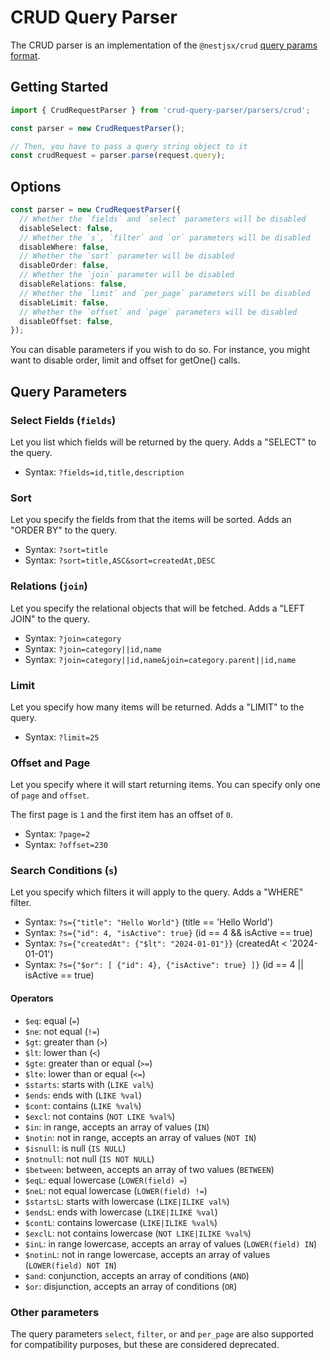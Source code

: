 # CRUD Query Parser

The CRUD parser is an implementation of the `@nestjsx/crud` [query params format](https://github.com/nestjsx/crud/wiki/Requests#query-params).

## Getting Started

```ts
import { CrudRequestParser } from 'crud-query-parser/parsers/crud';

const parser = new CrudRequestParser();

// Then, you have to pass a query string object to it
const crudRequest = parser.parse(request.query);
```

## Options

```ts
const parser = new CrudRequestParser({
  // Whether the `fields` and `select` parameters will be disabled
  disableSelect: false,
  // Whether the `s`, `filter` and `or` parameters will be disabled
  disableWhere: false,
  // Whether the `sort` parameter will be disabled
  disableOrder: false,
  // Whether the `join` parameter will be disabled
  disableRelations: false,
  // Whether the `limit` and `per_page` parameters will be disabled
  disableLimit: false,
  // Whether the `offset` and `page` parameters will be disabled
  disableOffset: false,
});
```

You can disable parameters if you wish to do so. For instance, you might want to disable order, limit and offset for getOne() calls.

## Query Parameters

### Select Fields (`fields`)

Let you list which fields will be returned by the query.
Adds a "SELECT" to the query.

- Syntax: `?fields=id,title,description`

### Sort

Let you specify the fields from that the items will be sorted.
Adds an "ORDER BY" to the query.

- Syntax: `?sort=title`
- Syntax: `?sort=title,ASC&sort=createdAt,DESC`

### Relations (`join`)

Let you specify the relational objects that will be fetched.
Adds a "LEFT JOIN" to the query.

- Syntax: `?join=category`
- Syntax: `?join=category||id,name`
- Syntax: `?join=category||id,name&join=category.parent||id,name`

### Limit

Let you specify how many items will be returned.
Adds a "LIMIT" to the query.

- Syntax: `?limit=25`

### Offset and Page

Let you specify where it will start returning items. You can specify only one of `page` and `offset`.

The first page is `1` and the first item has an offset of `0`.

- Syntax: `?page=2`
- Syntax: `?offset=230`

### Search Conditions (`s`)

Let you specify which filters it will apply to the query.
Adds a "WHERE" filter.

- Syntax: `?s={"title": "Hello World"}` (title == 'Hello World')
- Syntax: `?s={"id": 4, "isActive": true}` (id == 4 && isActive == true)
- Syntax: `?s={"createdAt": {"$lt": "2024-01-01"}}` (createdAt < '2024-01-01')
- Syntax: `?s={"$or": [ {"id": 4}, {"isActive": true} ]}` (id == 4 || isActive == true)

#### Operators

- `$eq`: equal (`=`)
- `$ne`: not equal (`!=`)
- `$gt`: greater than (`>`)
- `$lt`: lower than (`<`)
- `$gte`: greater than or equal (`>=`)
- `$lte`: lower than or equal (`<=`)
- `$starts`: starts with (`LIKE val%`)
- `$ends`: ends with (`LIKE %val`)
- `$cont`: contains (`LIKE %val%`)
- `$excl`: not contains (`NOT LIKE %val%`)
- `$in`: in range, accepts an array of values (`IN`)
- `$notin`: not in range, accepts an array of values (`NOT IN`)
- `$isnull`: is null (`IS NULL`)
- `$notnull`: not null (`IS NOT NULL`)
- `$between`: between, accepts an array of two values (`BETWEEN`)
- `$eqL`: equal lowercase (`LOWER(field) =`)
- `$neL`: not equal lowercase (`LOWER(field) !=`)
- `$startsL`: starts with lowercase (`LIKE|ILIKE val%`)
- `$endsL`: ends with lowercase (`LIKE|ILIKE %val`)
- `$contL`: contains lowercase (`LIKE|ILIKE %val%`)
- `$exclL`: not contains lowercase (`NOT LIKE|ILIKE %val%`)
- `$inL`: in range lowercase, accepts an array of values (`LOWER(field) IN`)
- `$notinL`: not in range lowercase, accepts an array of values (`LOWER(field) NOT IN`)
- `$and`: conjunction, accepts an array of conditions (`AND`)
- `$or`: disjunction, accepts an array of conditions (`OR`)

### Other parameters

The query parameters `select`, `filter`, `or` and `per_page` are also supported for compatibility purposes, but these are considered deprecated.

